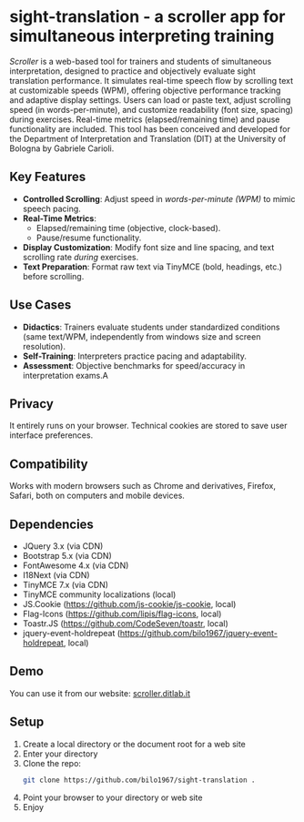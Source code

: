 # sight-translation - a scroller app for simultaneous interpreting training
_Scroller_ is a web-based tool for trainers and students of simultaneous interpretation, designed to practice and objectively evaluate sight translation performance. It simulates real-time speech flow by scrolling text at customizable speeds (WPM), offering objective performance tracking and adaptive display settings. 
Users can load or paste text, adjust scrolling speed (in words-per-minute), and customize readability (font size, spacing) during exercises. Real-time metrics (elapsed/remaining time) and pause functionality are included.
This tool has been conceived and developed for the Department of Interpretation and Translation (DIT) at the University of Bologna by Gabriele Carioli.

## Key Features  
- **Controlled Scrolling**: Adjust speed in *words-per-minute (WPM)* to mimic speech pacing.  
- **Real-Time Metrics**:  
  - Elapsed/remaining time (objective, clock-based).  
  - Pause/resume functionality.  
- **Display Customization**: Modify font size and line spacing, and text scrolling rate *during* exercises.  
- **Text Preparation**: Format raw text via TinyMCE (bold, headings, etc.) before scrolling.  

## Use Cases  
- **Didactics**: Trainers evaluate students under standardized conditions (same text/WPM, independently from windows size and screen resolution).  
- **Self-Training**: Interpreters practice pacing and adaptability.  
- **Assessment**: Objective benchmarks for speed/accuracy in interpretation exams.A

## Privacy
It entirely runs on your browser. Technical cookies are stored to save user interface preferences.

## Compatibility
Works with modern browsers such as Chrome and derivatives, Firefox, Safari, both on computers and mobile devices.

## Dependencies
- JQuery 3.x (via CDN)
- Bootstrap 5.x (via CDN)
- FontAwesome 4.x (via CDN)
- I18Next (via CDN)
- TinyMCE 7.x (via CDN)
- TinyMCE community localizations (local)
- JS.Cookie (https://github.com/js-cookie/js-cookie, local)
- Flag-Icons (https://github.com/lipis/flag-icons, local)
- Toastr.JS (https://github.com/CodeSeven/toastr, local)
- jquery-event-holdrepeat (https://github.com/bilo1967/jquery-event-holdrepeat, local)

## Demo
You can use it from our website: [scroller.ditlab.it](https://scroller.ditlab.it/)

## Setup  
1. Create a local directory or the document root for a web site
2. Enter your directory
3. Clone the repo:  
   ```bash  
   git clone https://github.com/bilo1967/sight-translation .
   ```
4. Point your browser to your directory or web site
5. Enjoy
